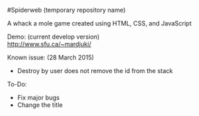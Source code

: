 #Spiderweb
(temporary repository name)

A whack a mole game created using HTML, CSS, and JavaScript

Demo: (current develop version)<br/>
http://www.sfu.ca/~mardjuki/

Known issue: (28 March 2015)

- Destroy by user does not remove the id from the stack

To-Do:
- Fix major bugs
- Change the title

